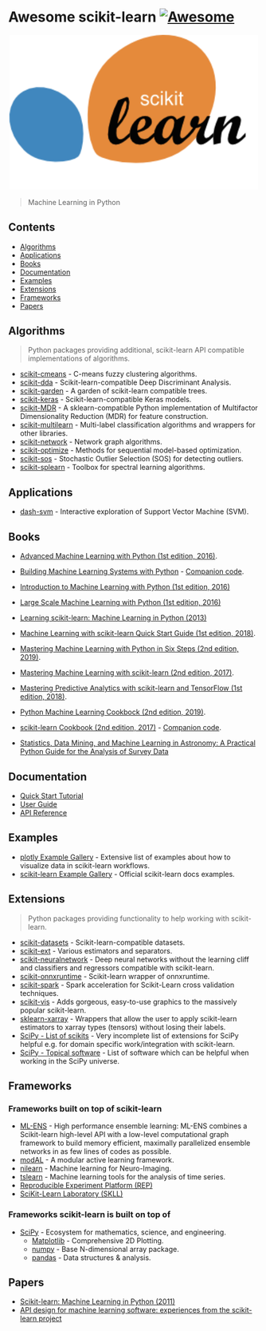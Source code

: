 # Awesome scikit-learn [![Awesome](https://awesome.re/badge.svg)](https://github.com/sindresorhus/awesome#readme)

<div align="center"><img width="500" src="scikit-learn-logo.png" alt="scikit-learn logo"></div>

> Machine Learning in Python

## Contents

- [Algorithms](#algorithms)
- [Applications](#applications)
- [Books](#books)
- [Documentation](#documentation)
- [Examples](#examples)
- [Extensions](#extensions)
- [Frameworks](#frameworks)
- [Papers](#papers)

## Algorithms

> Python packages providing additional, scikit-learn API compatible implementations of algorithms.

- [scikit-cmeans](https://pypi.org/project/scikit-cmeans/) - C-means fuzzy clustering algorithms.
- [scikit-dda](https://pypi.org/project/scikit-dda/) - Scikit-learn-compatible Deep Discriminant Analysis.
- [scikit-garden](https://pypi.org/project/scikit-garden/) - A garden of scikit-learn compatible trees.
- [scikit-keras](https://pypi.org/project/scikit-keras/) - Scikit-learn-compatible Keras models.
- [scikit-MDR](https://pypi.org/project/scikit-MDR/) - A sklearn-compatible Python implementation of Multifactor Dimensionality Reduction (MDR) for feature construction.
- [scikit-multilearn](https://pypi.org/project/scikit-multilearn/) - Multi-label classification algorithms and wrappers for other libraries.
- [scikit-network](https://pypi.org/project/scikit-network/) - Network graph algorithms.
- [scikit-optimize](https://pypi.org/project/scikit-optimize/) - Methods for sequential model-based optimization.
- [scikit-sos](https://pypi.org/project/scikit-sos/) - Stochastic Outlier Selection (SOS) for detecting outliers.
- [scikit-splearn](https://pypi.org/project/scikit-splearn/) - Toolbox for spectral learning algorithms.

## Applications

- [dash-svm](https://github.com/plotly/dash-svm) - Interactive exploration of Support Vector Machine (SVM).

## Books

- [Advanced Machine Learning with Python (1st edition, 2016)](https://www.packtpub.com/big-data-and-business-intelligence/advanced-machine-learning-python).
- [Building Machine Learning Systems with Python](https://www.packtpub.com/eu/big-data-and-business-intelligence/building-machine-learning-systems-python-third-edition) - [Companion code](https://github.com/luispedro/BuildingMachineLearningSystemsWithPython).
- [Introduction to Machine Learning with Python (1st edition, 2016)](https://www.oreilly.com/library/view/introduction-to-machine/9781449369880/)
- [Large Scale Machine Learning with Python (1st edition, 2016)](https://www.packtpub.com/big-data-and-business-intelligence/large-scale-machine-learning-python)
- [Learning scikit-learn: Machine Learning in Python (2013)](https://www.packtpub.com/big-data-and-business-intelligence/learning-scikit-learn-machine-learning-python)
- [Machine Learning with scikit-learn Quick Start Guide (1st edition, 2018)](https://www.packtpub.com/big-data-and-business-intelligence/machine-learning-scikit-learn-quick-start-guide).
- [Mastering Machine Learning with Python in Six Steps (2nd edition, 2019)](https://www.apress.com/gp/book/9781484249468).
- [Mastering Machine Learning with scikit-learn (2nd edition, 2017)](https://www.packtpub.com/big-data-and-business-intelligence/mastering-machine-learning-scikit-learn-second-edition).
- [Mastering Predictive Analytics with scikit-learn and TensorFlow (1st edition, 2018)](https://www.packtpub.com/big-data-and-business-intelligence/mastering-predictive-analytics-scikit-learn-and-tensorflow).
- [Python Machine Learning Cookbock (2nd edition, 2019)](https://www.packtpub.com/big-data-and-business-intelligence/python-machine-learning-cookbook-second-edition-0).
- [scikit-learn Cookbook (2nd edition, 2017)](https://www.packtpub.com/big-data-and-business-intelligence/scikit-learn-cookbook-second-edition) - [Companion code](https://github.com/PacktPublishing/scikit-learn-Cookbook-Second-Edition).

- [Statistics, Data Mining, and Machine Learning in Astronomy: A Practical Python Guide for the Analysis of Survey Data](https://press.princeton.edu/titles/10159.html)

## Documentation

- [Quick Start Tutorial](http://scikit-learn.org/stable/tutorial/basic/tutorial.html)
- [User Guide](http://scikit-learn.org/stable/user_guide.html)
- [API Reference](http://scikit-learn.org/stable/modules/classes.html)

## Examples

- [plotly Example Gallery](https://plot.ly/scikit-learn/) - Extensive list of examples about how to visualize data in scikit-learn workflows.
- [scikit-learn Example Gallery](http://scikit-learn.org/stable/auto_examples/index.html) - Official scikit-learn docs examples.

## Extensions

> Python packages providing functionality to help working with scikit-learn.

- [scikit-datasets](https://pypi.org/project/scikit-datasets/) - Scikit-learn-compatible datasets.
- [scikit-ext](https://github.com/denver1117/scikit-ext) - Various estimators and separators.
- [scikit-neuralnetwork](https://github.com/aigamedev/scikit-neuralnetwork) - Deep neural networks without the learning cliff and classifiers and regressors compatible with scikit-learn.
- [scikit-onnxruntime](https://pypi.org/project/scikit-onnxruntime/) - Scikit-learn wrapper of onnxruntime.
- [scikit-spark](https://github.com/scikit-spark/scikit-spark) - Spark acceleration for Scikit-Learn cross validation techniques.
- [scikit-vis](https://github.com/quantum-programmer/scikit-vis) - Adds gorgeous, easy-to-use graphics to the massively popular scikit-learn.
- [sklearn-xarray](https://pypi.org/project/sklearn-xarray/) - Wrappers that allow the user to apply scikit-learn estimators to xarray types (tensors) without losing their labels.
- [SciPy - List of scikits](http://scikits.appspot.com/scikits) - Very incomplete list of extensions for SciPy helpful e.g. for domain specific work/integration with scikit-learn.
- [SciPy - Topical software](https://www.scipy.org/topical-software.html) - List of software which can be helpful when working in the SciPy universe.

## Frameworks

### Frameworks built on top of scikit-learn 

- [ML-ENS](http://ml-ensemble.com/) - High performance ensemble learning: ML-ENS combines a Scikit-learn high-level API with a low-level computational graph framework to build memory efficient, maximally parallelized ensemble networks in as few lines of codes as possible.
- [modAL](https://modal-python.readthedocs.io/en/latest/) - A modular active learning framework.
- [nilearn](http://nilearn.github.io/) - Machine learning for Neuro-Imaging.
- [tslearn](https://tslearn.readthedocs.io/en/latest/) - Machine learning tools for the analysis of time series.
- [Reproducible Experiment Platform (REP)](http://yandex.github.io/rep/)
- [SciKit-Learn Laboratory (SKLL)](https://skll.readthedocs.io/en/latest/)

### Frameworks scikit-learn is built on top of

- [SciPy](https://www.scipy.org/) - Ecosystem for mathematics, science, and engineering.
  - [Matplotlib](https://matplotlib.org/) - Comprehensive 2D Plotting.
  - [numpy](https://numpy.org/) - Base N-dimensional array package.
  - [pandas](https://pandas.pydata.org/) - Data structures & analysis.

## Papers

- [Scikit-learn: Machine Learning in Python (2011)](http://jmlr.org/papers/v12/pedregosa11a.html)
- [API design for machine learning software: experiences from the scikit-learn project](https://arxiv.org/abs/1309.0238)
